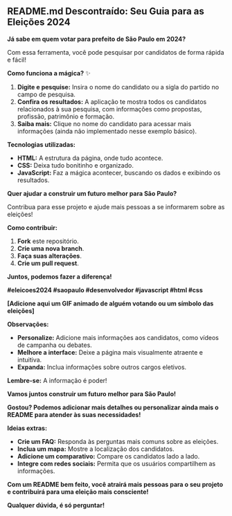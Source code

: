 ## **README.md Descontraído: Seu Guia para as Eleições 2024**

**Já sabe em quem votar para prefeito de São Paulo em 2024?** 

Com essa ferramenta, você pode pesquisar por candidatos de forma rápida e fácil! 

**Como funciona a mágica?** ✨

1. **Digite e pesquise:** Insira o nome do candidato ou a sigla do partido no campo de pesquisa.
2. **Confira os resultados:** A aplicação te mostra todos os candidatos relacionados à sua pesquisa, com informações como propostas, profissão, patrimônio e formação.
3. **Saiba mais:** Clique no nome do candidato para acessar mais informações (ainda não implementado nesse exemplo básico).

**Tecnologias utilizadas:**

* **HTML:** A estrutura da página, onde tudo acontece.
* **CSS:** Deixa tudo bonitinho e organizado.
* **JavaScript:** Faz a mágica acontecer, buscando os dados e exibindo os resultados.

**Quer ajudar a construir um futuro melhor para São Paulo?** 

Contribua para esse projeto e ajude mais pessoas a se informarem sobre as eleições! 

**Como contribuir:**

1. **Fork** este repositório.
2. **Crie uma nova branch**.
3. **Faça suas alterações**.
4. **Crie um pull request**.

**Juntos, podemos fazer a diferença!** 

**#eleicoes2024 #saopaulo #desenvolvedor #javascript #html #css**

**[Adicione aqui um GIF animado de alguém votando ou um símbolo das eleições]**

**Observações:**

* **Personalize:** Adicione mais informações aos candidatos, como vídeos de campanha ou debates.
* **Melhore a interface:** Deixe a página mais visualmente atraente e intuitiva.
* **Expanda:** Inclua informações sobre outros cargos eletivos.

**Lembre-se:** A informação é poder! 

**Vamos juntos construir um futuro melhor para São Paulo!** 

**Gostou? Podemos adicionar mais detalhes ou personalizar ainda mais o README para atender às suas necessidades!**

**Ideias extras:**

* **Crie um FAQ:** Responda às perguntas mais comuns sobre as eleições.
* **Inclua um mapa:** Mostre a localização dos candidatos.
* **Adicione um comparativo:** Compare os candidatos lado a lado.
* **Integre com redes sociais:** Permita que os usuários compartilhem as informações.

**Com um README bem feito, você atrairá mais pessoas para o seu projeto e contribuirá para uma eleição mais consciente!**

**Qualquer dúvida, é só perguntar!**
